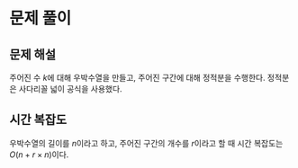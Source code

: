 # 문제 풀이

## 문제 해설

주어진 수 $k$에 대해 우박수열을 만들고, 주어진 구간에 대해 정적분을 수행한다. 정적분은 사다리꼴 넓이 공식을 사용했다.

## 시간 복잡도

우박수열의 길이를 $n$이라고 하고, 주어진 구간의 개수를 $r$이라고 할 때 시간 복잡도는 $O(n + r \times n)$이다.